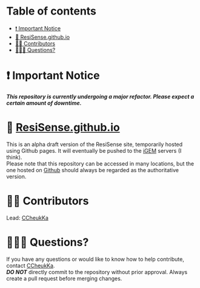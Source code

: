 # Table of contents <!-- omit in toc -->
- [❗ Important Notice](#-important-notice)
- [🧬 ResiSense.github.io](#-resisensegithubio)
- [✍🏻 Contributors](#-contributors)
- [🙋🏻‍♂️ Questions?](#️-questions)

# ❗ Important Notice
***This repository is currently undergoing a major refactor. Please expect a certain amount of downtime.***

# 🧬 [ResiSense.github.io](https://ResiSense.github.io)
This is an alpha draft version of the ResiSense site, temporarily hosted using Github pages. It will eventually be pushed to the [iGEM](https://igem.org/) servers (I think).  
Please note that this repository can be accessed in many locations, but the one hosted on [Github](https://github.com/ResiSense/ResiSense.github.io) should always be regarded as the authoritative version.  

# ✍🏻 Contributors
Lead: [CCheukKa](https://github.com/CCheukKa)

# 🙋🏻‍♂️ Questions?
If you have any questions or would like to know how to help contribute, contact [CCheukKa](https://github.com/CCheukKa).  
***DO NOT*** directly commit to the repository without prior approval. Always create a pull request before merging changes.  